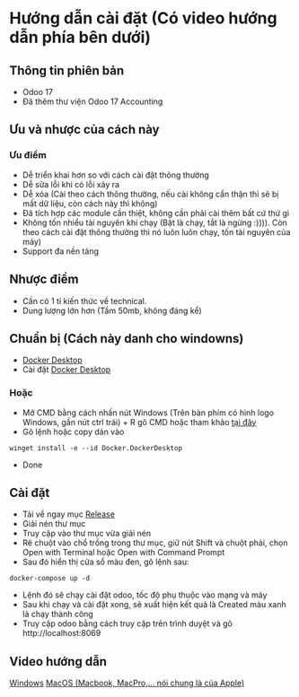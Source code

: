 # Hướng dẫn cài đặt (Có video hướng dẫn phía bên dưới)

## Thông tin phiên bản

- Odoo 17
- Đã thêm thư viện Odoo 17 Accounting
## Ưu và nhược của cách này

### Ưu điểm

- Dễ triển khai hơn so với cách cài đặt thông thường
- Dễ sửa lỗi khi có lỗi xảy ra
- Dễ xóa (Cài theo cách thông thường, nếu cài không cẩn thận thì sẽ bị mất dữ liệu, còn cách này thì không)
- Đã tích hợp các module cần thiệt, không cần phải cài thêm bất cứ thứ gì
- Không tốn nhiểu tài nguyên khi chạy (Bật là chạy, tắt là ngừng :)))). Còn theo cách cài đặt thông thường thì nó luôn luôn chạy, tốn tài nguyên của máy)
- Support đa nền tảng

## Nhược điểm
- Cần có 1 tí kiến thức về technical.
- Dung lượng lớn hơn (Tầm 50mb, không đáng kể)

## Chuẩn bị (Cách này danh cho windowns)

- [Docker Desktop](https://www.docker.com/products/docker-desktop/)
- Cài đặt [Docker Desktop](https://www.docker.com/products/docker-desktop/)
### Hoặc
- Mở CMD bằng cách nhấn nút Windows (Trên bàn phím có hình logo Windows, gần nút ctrl trái) + R gõ CMD hoặc tham khảo [tại đây](https://quantrimang.com/cong-nghe/thu-thuat-khoi-chay-command-prompt-nhanh-chong-tren-windows-10-118680)
- Gõ lệnh hoặc copy dán vào

```
winget install -e --id Docker.DockerDesktop
```

- Done
## Cài đặt

- Tải về ngay mục [Release](https://github.com/PhucChiVas161/odoo-erp-docker/releases)
- Giải nén thư mục
- Truy cập vào thư mục vừa giải nén
- Rê chuột vào chổ trống trong thư mục, giữ nút Shift và chuột phải, chọn Open with Terminal hoặc Open with Command Prompt
- Sau đó hiển thị cửa sổ màu đen, gõ lệnh sau:

```
docker-compose up -d
```

- Lệnh đó sẽ chạy cài đặt odoo, tốc độ phụ thuộc vào mạng và máy
- Sau khi chạy và cài đặt xong, sẽ xuất hiện kết quả là Created màu xanh là chạy thành công
- Truy cập odoo bằng cách truy cập trên trình duyệt và gõ http://localhost:8069

## Video hướng dẫn
[Windows](https://www.youtube.com/watch?v=FjjfyuB0In0)
[MacOS (Macbook, MacPro,... nói chung là của Apple)](https://www.youtube.com/watch?v=ZMmPEiG77Sg)
